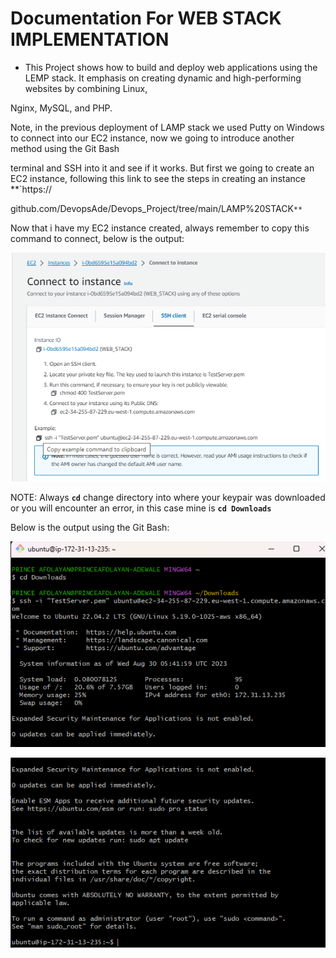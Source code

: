 # Documentation For WEB STACK IMPLEMENTATION

- This Project shows how to build and deploy web applications using the LEMP stack. It emphasis on creating dynamic and high-performing websites by combining Linux,

 Nginx, MySQL, and PHP.

Note, in the previous deployment of LAMP stack we used Putty on Windows to connect into our EC2 instance, now we going to introduce another method using the Git Bash 

terminal and SSH into it and see if it works. But first we going to create an EC2 instance, following this link to see the steps in creating an instance **`https://

github.com/DevopsAde/Devops_Project/tree/main/LAMP%20STACK`**`

Now that i have my EC2 instance created, always remember to copy this command to connect, below is the output:

![Alt text](<Images/ssh command.png>)


NOTE: Always **`cd`** change directory into where your keypair was downloaded or you will encounter an error, in this case mine is **`cd Downloads`**

Below is the output using the Git Bash:

![Alt text](<Images/Git Bash ssh.png>)

![Alt text](<Images/Git Bash ssh contd.png>)

